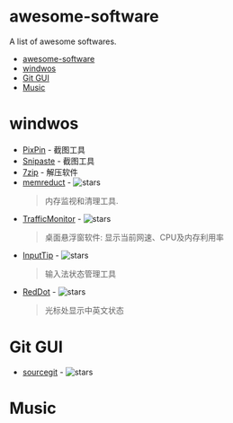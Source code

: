 # awesome-software
A list of awesome softwares.

- [awesome-software](#awesome-software)
- [windwos](#windwos)
- [Git GUI](#git-gui)
- [Music](#music)

# windwos

- [PixPin](https://pixpin.cn/) - 截图工具
- [Snipaste](https://www.snipaste.com/) - 截图工具
- [7zip](https://www.7-zip.org/) - 解压软件
- [memreduct](https://github.com/henrypp/memreduct) - ![stars](https://img.shields.io/github/stars/henrypp/memreduct)
  > 内存监视和清理工具.
- [TrafficMonitor](https://github.com/zhongyang219/TrafficMonitor) - ![stars](https://img.shields.io/github/stars/zhongyang219/TrafficMonitor)
  > 桌面悬浮窗软件: 显示当前网速、CPU及内存利用率
- [InputTip](https://github.com/abgox/InputTip) - ![stars](https://img.shields.io/github/stars/abgox/InputTip)
  > 输入法状态管理工具
- [RedDot](https://github.com/Autumn-one/RedDot) - ![stars](https://img.shields.io/github/stars/Autumn-one/RedDot)
  > 光标处显示中英文状态

# Git GUI
- [sourcegit](https://github.com/sourcegit-scm/sourcegit) - ![stars](https://img.shields.io/github/stars/sourcegit-scm/sourcegit)

# Music